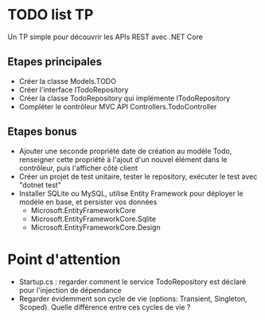 # TODO list TP

Un TP simple pour découvrir les APIs REST avec .NET Core

## Etapes principales
* Créer la classe Models.TODO
* Créer l'interface ITodoRepository
* Créer la classe TodoRepository qui implémente ITodoRepository
* Compléter le contrôleur MVC API Controllers.TodoController

## Etapes bonus
* Ajouter une seconde propriété date de création au modèle Todo, renseigner cette propriété à l'ajout d'un nouvel élément dans le contrôleur, puis l'afficher côté client
* Créer un projet de test unitaire, tester le repository, exécuter le test avec "dotnet test"
* Installer SQLite ou  MySQL, utilise Entity Framework pour déployer le modèle en base, et persister vos données
    * Microsoft.EntityFrameworkCore
    * Microsoft.EntityFrameworkCore.Sqlite
    * Microsoft.EntityFrameworkCore.Design

# Point d'attention

* Startup.cs : regarder comment le service TodoRepository est déclaré pour l'injection de dépendance
* Regarder évidemment son cycle de vie (options: Transient, Singleton, Scoped). Quelle différence entre ces cycles de vie ?